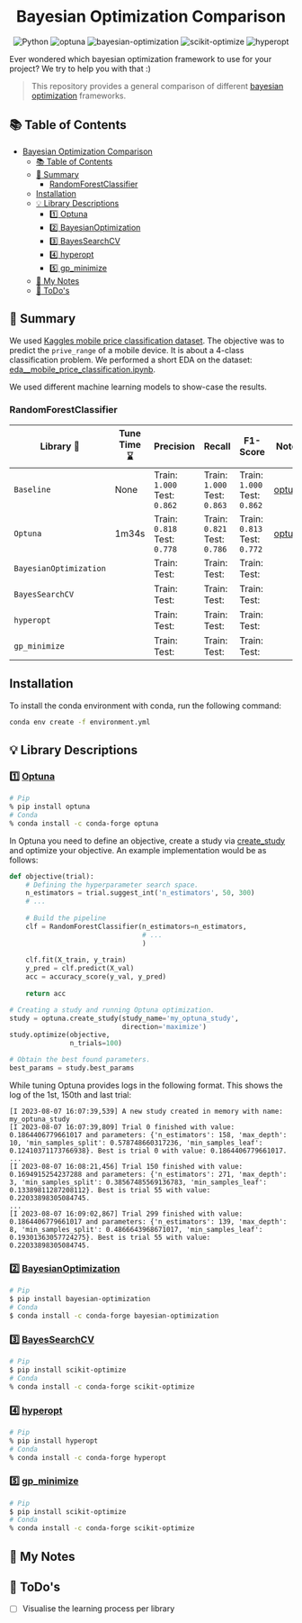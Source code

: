<div align="center">

# Bayesian Optimization Comparison

![Python](https://img.shields.io/badge/python-3.11.4-green)
![optuna](https://img.shields.io/badge/optuna-3.2.0-blue)
![bayesian-optimization](https://img.shields.io/badge/bayesian--optimization-1.4.3-blue)
![scikit-optimize](https://img.shields.io/badge/scikit--optimize-0.9.0-blue)
![hyperopt](https://img.shields.io/badge/hyperopt-0.2.7-blue)

</div>

Ever wondered which bayesian optimization framework to use for your project? We try to help you with that :)  

> This repository provides a general comparison of different [bayesian optimization](https://en.wikipedia.org/wiki/Bayesian_optimization) frameworks. 

## :books: Table of Contents
- [Bayesian Optimization Comparison](#bayesian-optimization-comparison)
  - [:books: Table of Contents](#books-table-of-contents)
  - [:dart: Summary](#dart-summary)
    - [RandomForestClassifier](#randomforestclassifier)
  - [Installation](#installation)
  - [:bulb: Library Descriptions](#bulb-library-descriptions)
    - [:one: Optuna](#one-optuna)
    - [:two: BayesianOptimization](#two-bayesianoptimization)
    - [:three: BayesSearchCV](#three-bayessearchcv)
    - [:four: hyperopt](#four-hyperopt)
    - [:five: gp\_minimize](#five-gp_minimize)
  - [:pencil: My Notes](#pencil-my-notes)
  - [:calendar: ToDo's](#calendar-todos)

## :dart: Summary

We used [Kaggles mobile price classification dataset](https://www.kaggle.com/datasets/iabhishekofficial/mobile-price-classification?datasetId=11167&sortBy=voteCount). The objective was to predict the `prive_range` of a mobile device. It is about a 4-class classification problem. We performed a short EDA on the dataset: [eda__mobile_price_classification.ipynb](https://github.com/PeeteKeesel/bayes-opt-battle/blob/main/notebooks/eda__mobile_price_classification.ipynb).

We used different machine learning models to show-case the results. 

### RandomForestClassifier

| Library :robot:        | Tune Time :hourglass: | Precision | Recall | F1-Score | Notebook :closed_book: | 
| ---------------------- | ---- | ---- | ---- | ---- | ---- |
| `Baseline`             | None | Train: `1.000` <br> Test: `0.862` | Train: `1.000` <br> Test: `0.863` | Train: `1.000` <br> Test: `0.862` | [optuna.ipynb](notebooks/optuna.ipynb) |
| `Optuna`               |  1m34s  | Train: `0.818` <br> Test: `0.778` | Train: `0.821` <br> Test: `0.786` | Train: `0.813` <br> Test: `0.772` | [optuna.ipynb](notebooks/optuna.ipynb) |
| `BayesianOptimization` | | Train:<br> Test:| Train:<br> Test:| Train:<br> Test:|  |
| `BayesSearchCV`        | | Train:<br> Test:| Train:<br> Test:| Train:<br> Test:|  |
| `hyperopt`             | | Train:<br> Test:| Train:<br> Test:| Train:<br> Test:|  |
| `gp_minimize`          | | Train:<br> Test:| Train:<br> Test:| Train:<br> Test:|  |

## Installation

To install the conda environment with conda, run the following command:

```bash
conda env create -f environment.yml
```

## :bulb: Library Descriptions
### :one: [Optuna](https://optuna.org/)

```bash
# Pip
% pip install optuna
# Conda
% conda install -c conda-forge optuna
```

In Optuna you need to define an objective, create a study via [create_study]() and optimize your objective. An example implementation would be as follows:

```python
def objective(trial):
    # Defining the hyperparameter search space.
    n_estimators = trial.suggest_int('n_estimators', 50, 300)
    # ...
    
    # Build the pipeline
    clf = RandomForestClassifier(n_estimators=n_estimators,
                                 # ...  
                                 )
    
    clf.fit(X_train, y_train)
    y_pred = clf.predict(X_val)
    acc = accuracy_score(y_val, y_pred)
    
    return acc

# Creating a study and running Optuna optimization.
study = optuna.create_study(study_name='my_optuna_study',
                            direction='maximize')
study.optimize(objective, 
               n_trials=100)

# Obtain the best found parameters.
best_params = study.best_params
```


While tuning Optuna provides logs in the following format. This shows the log of the 1st, 150th and last trial:

```
[I 2023-08-07 16:07:39,539] A new study created in memory with name: my_optuna_study
[I 2023-08-07 16:07:39,809] Trial 0 finished with value: 0.1864406779661017 and parameters: {'n_estimators': 158, 'max_depth': 10, 'min_samples_split': 0.578748660317236, 'min_samples_leaf': 0.12410371173766938}. Best is trial 0 with value: 0.1864406779661017.
...
[I 2023-08-07 16:08:21,456] Trial 150 finished with value: 0.1694915254237288 and parameters: {'n_estimators': 271, 'max_depth': 3, 'min_samples_split': 0.38567485569136783, 'min_samples_leaf': 0.13389811287208112}. Best is trial 55 with value: 0.22033898305084745.
...
[I 2023-08-07 16:09:02,867] Trial 299 finished with value: 0.1864406779661017 and parameters: {'n_estimators': 139, 'max_depth': 8, 'min_samples_split': 0.4866643968671017, 'min_samples_leaf': 0.19301363057724275}. Best is trial 55 with value: 0.22033898305084745.
```

### :two: [BayesianOptimization](https://github.com/bayesian-optimization/BayesianOptimization)

```bash
# Pip
$ pip install bayesian-optimization
# Conda
$ conda install -c conda-forge bayesian-optimization
```

### :three: [BayesSearchCV](https://scikit-optimize.github.io/stable/modules/generated/skopt.BayesSearchCV.html)

```bash
# Pip
$ pip install scikit-optimize
# Conda
% conda install -c conda-forge scikit-optimize
```

### :four: [hyperopt](http://hyperopt.github.io/hyperopt/)

```bash
# Pip
% pip install hyperopt
# Conda
% conda install -c conda-forge hyperopt
```

### :five: [gp_minimize](https://scikit-optimize.github.io/stable/modules/generated/skopt.gp_minimize.html)

```bash
# Pip
$ pip install scikit-optimize
# Conda
% conda install -c conda-forge scikit-optimize
```

## :pencil: My Notes 



## :calendar: ToDo's

- [ ] Visualise the learning process per library

